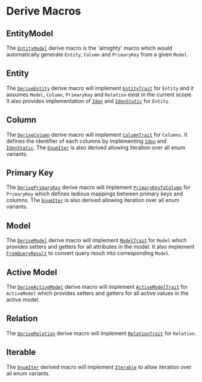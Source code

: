# Derive Macros

## EntityModel

The [`EntityModel`](#) derive macro is the 'almighty' macro which would automatically generate `Entity`, `Column` and `PrimaryKey` from a given `Model`.

## Entity

The [`DeriveEntity`](#) derive macro will implement [`EntityTrait`](#) for `Entity` and it assumes `Model`, `Column`, `PrimaryKey` and `Relation` exist in the current scope. It also provides implementation of [`Iden`](#) and [`IdenStatic`](#) for `Entity`.

## Column

The [`DeriveColumn`](#) derive macro will implement [`ColumnTrait`](#) for `Columns`. It defines the identifier of each columns by implementing [`Iden`](#) and [`IdenStatic`](#). The [`EnumIter`](#) is also derived allowing iteration over all enum variants.

## Primary Key

The [`DerivePrimaryKey`](#) derive macro will implement [`PrimaryKeyToColumn`](#) for `PrimaryKey` which defines tedious mappings between primary keys and columns. The [`EnumIter`](#) is also derived allowing iteration over all enum variants.

## Model

The [`DeriveModel`](#) derive macro will implement [`ModelTrait`](#) for `Model` which provides setters and getters for all attributes in the model. It also implement [`FromQueryResult`](#) to convert query result into corresponding `Model`.

## Active Model

The [`DeriveActiveModel`](#) derive macro will implement [`ActiveModelTrait`](#) for `ActiveModel` which provides setters and getters for all active values in the active model.

## Relation

The [`DeriveRelation`](#) derive macro will implement [`RelationTrait`](#) for `Relation`.

## Iterable

The [`EnumIter`](#) derived macro will implement [`Iterable`](#) to allow iteration over all enum variants.